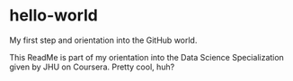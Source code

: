 # hello-world
My first step and orientation into the GitHub world.

This ReadMe is part of my orientation into the Data Science Specialization given by JHU on Coursera. Pretty cool, huh?
